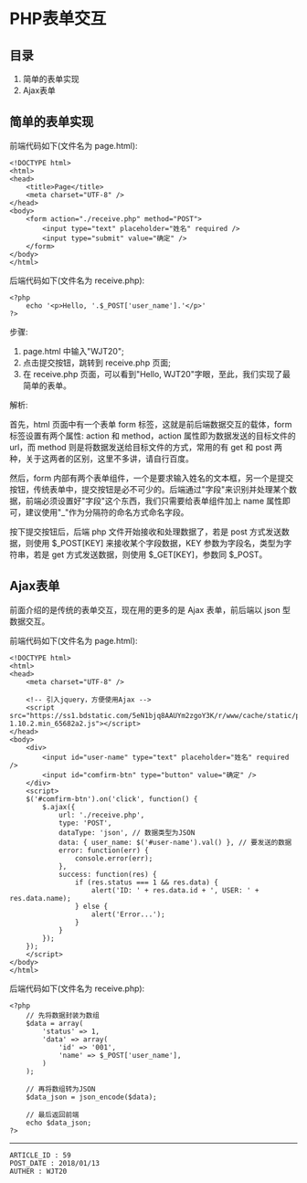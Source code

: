 
# PHP表单交互 #

## 目录 ##

1. 简单的表单实现
2. Ajax表单

## 简单的表单实现 ##

前端代码如下(文件名为 page.html):

```
<!DOCTYPE html>
<html>
<head>
    <title>Page</title>
    <meta charset="UTF-8" />
</head>
<body>
    <form action="./receive.php" method="POST">
        <input type="text" placeholder="姓名" required />
        <input type="submit" value="确定" />
    </form>
</body>
</html>
```

后端代码如下(文件名为 receive.php):

```
<?php
    echo '<p>Hello, '.$_POST['user_name'].'</p>'
?>
```

步骤:

1. page.html 中输入"WJT20";
2. 点击提交按钮，跳转到 receive.php 页面;
3. 在 receive.php 页面，可以看到"Hello, WJT20"字眼，至此，我们实现了最简单的表单。

解析:

首先，html 页面中有一个表单 form 标签，这就是前后端数据交互的载体，form 标签设置有两个属性: action 和 method，action 属性即为数据发送的目标文件的 url，而 method 则是将数据发送给目标文件的方式，常用的有 get 和 post 两种，关于这两者的区别，这里不多讲，请自行百度。

然后，form 内部有两个表单组件，一个是要求输入姓名的文本框，另一个是提交按钮，传统表单中，提交按钮是必不可少的。后端通过"字段"来识别并处理某个数据，前端必须设置好"字段"这个东西，我们只需要给表单组件加上 name 属性即可，建议使用"\_"作为分隔符的命名方式命名字段。

按下提交按钮后，后端 php 文件开始接收和处理数据了，若是 post 方式发送数据，则使用 $\_POST[KEY] 来接收某个字段数据，KEY 参数为字段名，类型为字符串，若是 get 方式发送数据，则使用 $\_GET[KEY]，参数同 $\_POST。

## Ajax表单 ##

前面介绍的是传统的表单交互，现在用的更多的是 Ajax 表单，前后端以 json 型数据交互。

前端代码如下(文件名为 page.html):

```
<!DOCTYPE html>
<html>
<head>
    <meta charset="UTF-8" />

    <!-- 引入jquery，方便使用Ajax -->
    <script src="https://ss1.bdstatic.com/5eN1bjq8AAUYm2zgoY3K/r/www/cache/static/protocol/https/jquery/jquery-1.10.2.min_65682a2.js"></script>
</head>
<body>
    <div>
        <input id="user-name" type="text" placeholder="姓名" required />
        <input id="comfirm-btn" type="button" value="确定" />
    </div>
    <script>
    $('#comfirm-btn').on('click', function() {
        $.ajax({
            url: './receive.php',
            type: 'POST',
            dataType: 'json', // 数据类型为JSON
            data: { user_name: $('#user-name').val() }, // 要发送的数据
            error: function(err) {
                console.error(err);
            },
            success: function(res) {
                if (res.status === 1 && res.data) {
                    alert('ID: ' + res.data.id + ', USER: ' + res.data.name);
                } else {
                    alert('Error...');
                }
            }
        });
    });
    </script>
</body>
</html>
```

后端代码如下(文件名为 receive.php):

```
<?php
    // 先将数据封装为数组
    $data = array(
        'status' => 1,
        'data' => array(
            'id' => '001',
            'name' => $_POST['user_name'],
        )
    );

    // 再将数组转为JSON
    $data_json = json_encode($data);

    // 最后返回前端
    echo $data_json;
?>
```

---

```
ARTICLE_ID : 59
POST_DATE : 2018/01/13
AUTHER : WJT20
```
